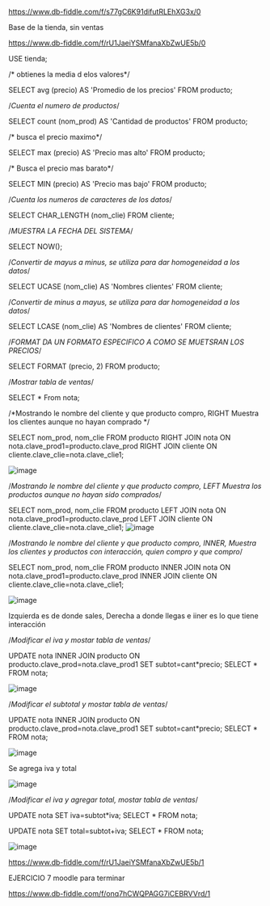 https://www.db-fiddle.com/f/s77gC6K91difutRLEhXG3x/0



Base de la tienda, sin ventas

https://www.db-fiddle.com/f/rU1JaeiYSMfanaXbZwUE5b/0

USE tienda;

/* obtienes la media d elos valores*/

SELECT avg (precio) AS 'Promedio de los precios'
FROM producto;

/*Cuenta el numero de productos*/

SELECT count (nom_prod) AS 'Cantidad de productos'
FROM producto;

/* busca el precio maximo*/

SELECT max (precio) AS 'Precio mas alto'
FROM producto;

/* Busca el precio mas barato*/

SELECT MIN (precio) AS 'Precio mas bajo'
FROM producto;


/*Cuenta los numeros de caracteres de los datos*/

SELECT CHAR_LENGTH (nom_clie)
FROM cliente;


/*MUESTRA LA FECHA DEL SISTEMA*/

SELECT NOW();


/*Convertir de mayus a minus, se utiliza para dar homogeneidad a los datos*/

SELECT UCASE (nom_clie) AS 'Nombres clientes'
FROM cliente;


/*Convertir de minus a mayus, se utiliza para dar homogeneidad a los datos*/

SELECT LCASE (nom_clie) AS 'Nombres de clientes'
FROM cliente;


/*FORMAT DA UN FORMATO ESPECIFICO A COMO SE MUETSRAN LOS PRECIOS*/


SELECT FORMAT (precio, 2)
FROM producto;


/*Mostrar tabla de ventas*/

SELECT * 
From nota;

/*Mostrando le nombre del cliente y que producto compro, RIGHT Muestra los clientes aunque no hayan comprado */

SELECT nom_prod, nom_clie
FROM producto RIGHT JOIN nota ON nota.clave_prod1=producto.clave_prod
RIGHT JOIN cliente ON cliente.clave_clie=nota.clave_clie1;

![image](https://user-images.githubusercontent.com/113804528/226143364-38db15a8-e820-4b4a-a31d-66d81192e560.png)




/*Mostrando le nombre del cliente y que producto compro, LEFT Muestra los productos aunque no hayan sido comprados*/

SELECT nom_prod, nom_clie
FROM producto LEFT JOIN nota ON nota.clave_prod1=producto.clave_prod
LEFT JOIN cliente ON cliente.clave_clie=nota.clave_clie1;
![image](https://user-images.githubusercontent.com/113804528/226143407-17378268-64ab-4be9-ba4e-245a6a769e0e.png)



/*Mostrando le nombre del cliente y que producto compro, INNER, Muestra los clientes y productos con interacción, quien compro y que compro*/

SELECT nom_prod, nom_clie
FROM producto INNER JOIN nota ON nota.clave_prod1=producto.clave_prod
INNER JOIN cliente ON cliente.clave_clie=nota.clave_clie1;

![image](https://user-images.githubusercontent.com/113804528/226143442-bc6ef582-9d2b-4159-b481-12366a86f5ec.png)


Izquierda es de donde sales, Derecha a donde llegas e iiner es lo que tiene interacción


/*Modificar el iva y mostar tabla de ventas*/

UPDATE nota
INNER JOIN producto ON producto.clave_prod=nota.clave_prod1
SET subtot=cant*precio;
SELECT *
FROM nota;

![image](https://user-images.githubusercontent.com/113804528/226143789-867910ad-bbe2-416d-89a2-0b7f28b65a77.png)

/*Modificar el subtotal y mostar tabla de ventas*/

UPDATE nota
INNER JOIN producto ON producto.clave_prod=nota.clave_prod1
SET subtot=cant*precio;
SELECT *
FROM nota;

![image](https://user-images.githubusercontent.com/113804528/226144211-ab13690b-0989-4e2a-b78f-287a0b9d6261.png)


Se agrega iva y total 

![image](https://user-images.githubusercontent.com/113804528/226144244-266e93eb-8454-4f95-a46b-bf3d959bd9ba.png)

/*Modificar el iva y agregar total, mostar tabla de ventas*/

UPDATE nota
SET iva=subtot*iva;
SELECT *
FROM nota;

UPDATE nota
SET total=subtot+iva;
SELECT *
FROM nota;

![image](https://user-images.githubusercontent.com/113804528/226144252-f958a6da-b7ad-47a9-9a2d-c90495fd9d96.png)

https://www.db-fiddle.com/f/rU1JaeiYSMfanaXbZwUE5b/1


EJERCICIO 7 moodle para terminar

https://www.db-fiddle.com/f/onq7hCWQPAGG7iCEBRVVrd/1

